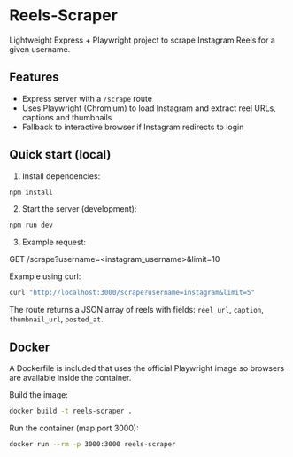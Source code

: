 # Reels-Scraper

Lightweight Express + Playwright project to scrape Instagram Reels for a given username.

## Features

- Express server with a `/scrape` route
- Uses Playwright (Chromium) to load Instagram and extract reel URLs, captions and thumbnails
- Fallback to interactive browser if Instagram redirects to login

## Quick start (local)

1. Install dependencies:

```bash
npm install
```

2. Start the server (development):

```bash
npm run dev
```

3. Example request:

GET /scrape?username=<instagram_username>&limit=10

Example using curl:

```bash
curl "http://localhost:3000/scrape?username=instagram&limit=5"
```

The route returns a JSON array of reels with fields: `reel_url`, `caption`, `thumbnail_url`, `posted_at`.

## Docker

A Dockerfile is included that uses the official Playwright image so browsers are available inside the container.

Build the image:

```bash
docker build -t reels-scraper .
```

Run the container (map port 3000):

```bash
docker run --rm -p 3000:3000 reels-scraper
```
